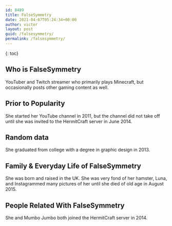 ```yaml
---
id: 8489
title: FalseSymmetry
date: 2021-04-07T05:24:34+00:00
author: victor
layout: post
guid: /falsesymmetry/
permalink: /falsesymmetry/
---
```



{: toc}


## Who is FalseSymmetry



YouTuber and Twitch streamer who primarily plays Minecraft, but occasionally posts other gaming content as well.

                
                
                
## Prior to Popularity



She started her YouTube channel in 2011, but the channel did not take off until she was invited to the HermitCraft server in June 2014.

                
                
                
## Random data



She graduated from college with a degree in graphic design in 2013.

                
                
                
## Family & Everyday Life of FalseSymmetry



She was born and raised in the UK. She was very fond of her hamster, Luna, and Instagrammed many pictures of her until she died of old age in August 2015.

                
                
                
## People Related With FalseSymmetry



She and Mumbo Jumbo both joined the HermitCraft server in 2014.

                
              
            
          
          
          